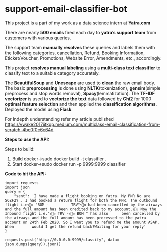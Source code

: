 # support-email-classifier-bot
This project is a part of my work as a data science intern at **Yatra.com**

There are nearly **500 emails** fired each day to **yatra’s support team** from customers with various queries.

The support team **manually resolves** these queries and labels them with the following categories, cancellation, Refund, Booking Information, Eticket/Voucher, Promotions, Website Error, Amendments, etc., accordingly.

This project **resolves manual labeling** using a **multi-class text classifier** to classify text to a suitable category accurately.

The **BeautifulSoup** and **Unescape** are used to **clean** the raw email body. The basic **preprocessing** is done using **NLTK**(tokenization), **gensim**(simple preprocess and stop words removal), **Spacy**(lemmatization).
The **TF-IDF vectorizer** is used to **vectorize the text** data followed by **Chi2** for 1000 **optimal feature selection** and then applied the **classification algorithms**. Deployed the model using **Flask**. 

For Indepth understanding refer my article published https://vwake2017iitkgp.medium.com/multiclass-email-classification-from-scratch-4bc0f0c6c64d

**Steps to use the API:**

Steps to build:
1. Build docker->sudo docker build -t classifier .
2. Start docker->sudo docker run -p 9999:9999 classifier

**Code to hit the API:**

    import requests
    import json
    query = {
        "sent": 'I have made a flight booking on Yatra. My PNR No are S6ZF2Y . I had booked a return flight for both the PNR. The outbound flight i.eรย "BOM -          TRV"รย had been cancelled by the airways and the full amount has been credited back to my account.รย Now the Inbound flight i.e."รย TRV -รย BOM " has also      been cancelled by the airways and the full amount has been processed to the yatra account on 24th Feb 2020. So I want you to refund me the amount ASAP. When        would I get the refund back?Waiting for your reply'
    }

    requests.post("http://0.0.0.0:9999/classify", data= json.dumps(query)).json()
